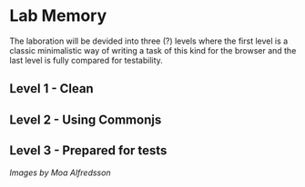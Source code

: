 # Lab Memory

The laboration will be devided into three (?) levels where the first level is a classic minimalistic way of writing a task of this kind for the browser and the last level is fully compared for testability. 

## Level 1 - Clean


## Level 2 - Using Commonjs


## Level 3 - Prepared for tests



*Images by Moa Alfredsson*